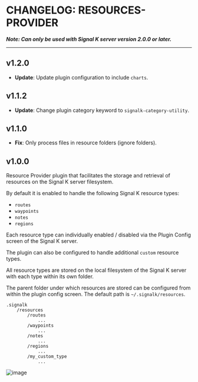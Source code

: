 # CHANGELOG: RESOURCES-PROVIDER

**_Note: Can only be used with Signal K server version 2.0.0 or later._**

---

## v1.2.0

- **Update**: Update plugin configuration to include `charts`.

## v1.1.2

- **Update**: Change plugin category keyword to `signalk-category-utility`.

## v1.1.0

- **Fix**: Only process files in resource folders (ignore folders).

## v1.0.0

Resource Provider plugin that facilitates the storage and retrieval of resources on the Signal K server filesystem.

By default it is enabled to handle the following Signal K resource types:

- `routes`
- `waypoints`
- `notes`
- `regions`

Each resource type can individually enabled / disabled via the Plugin Config screen of the Signal K server.

The plugin can also be configured to handle additional `custom` resource types.

All resource types are stored on the local filesystem of the Signal K server with each type within its own folder.

The parent folder under which resources are stored can be configured from within the plugin config screen. The default path is `~/.signalk/resources`.

```
.signalk
    /resources
        /routes
            ...
        /waypoints
            ...
        /notes
            ...
        /regions
            ...
        /my_custom_type
            ...
```

![image](https://user-images.githubusercontent.com/38519157/150449889-5049a624-821c-4f33-ba8b-596b6b643d07.png)
